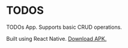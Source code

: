 # TODOS
TODOs App. Supports basic CRUD operations.

Built using React Native. [Download APK.](https://expo.dev/artifacts/db711907-137b-4cbd-81c8-a78bc93575c0)
